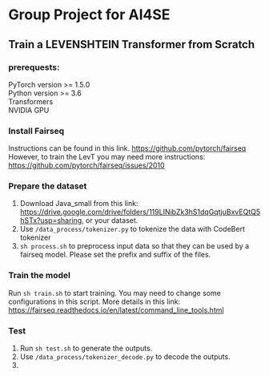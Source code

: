# Group Project for AI4SE
## Train a LEVENSHTEIN Transformer from Scratch
### prerequests:
PyTorch version >= 1.5.0  
Python version >= 3.6  
Transformers  
NVIDIA GPU
### Install Fairseq
Instructions can be found in this link.
https://github.com/pytorch/fairseq  
However, to train the LevT you may need more instructions:
https://github.com/pytorch/fairseq/issues/2010  
### Prepare the dataset
1. Download Java_small from this link: https://drive.google.com/drive/folders/119LINibZk3hS1dqGqtjuBxvEQtQ5hSTx?usp=sharing, or your dataset.  
2. Use `/data_process/tokenizer.py` to tokenize the data with CodeBert tokenizer
3. `sh process.sh` to preprocess input data so that they can be used by a fairseq model. Please set the prefix and suffix of the files.
### Train the model
Run `sh train.sh` to start training. You may need to change some configurations in this script. More details in this link: https://fairseq.readthedocs.io/en/latest/command_line_tools.html  

### Test
1. Run `sh test.sh` to generate the outputs.
2. Use `/data_process/tokenizer_decode.py` to decode the outputs.
3. 

